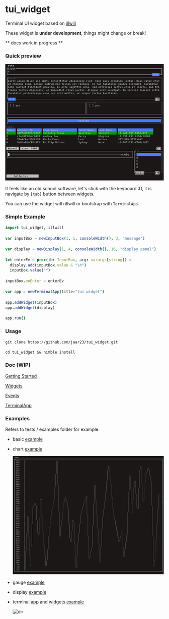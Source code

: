 # tui_widget

Terminal UI widget based on [illwill](https://github.com/johnnovak/illwill/tree/master)

These widget is <b>under development</b>, things might change or break!

** docs work in progress **

### Quick preview

![preview](./docs/images/tui_widget.gif)

It feels like an old school software, let's stick with the keyboard :D, it is navigate by `[tab]` button between widgets.

You can use the widget with illwill or bootstrap with `TerminalApp`.

### Simple Example

```nim
import tui_widget, illwill

var inputBox = newInputBox(1, 1, consoleWidth(), 3, "message")

var display = newDisplay(1, 4, consoleWidth(), 16, "display panel") 

let enterEv = proc(ib: InputBox, arg: varargs[string]) =
  display.add(inputBox.value & "\n")
  inputBox.value("")

inputBox.onEnter = enterEv

var app = newTerminalApp(title="tui widget")

app.addWidget(inputBox)
app.addWidget(display)

app.run()
```


### Usage
```shell
git clone https://github.com/jaar23/tui_widget.git

cd tui_widget && nimble install
```

### Doc (WIP)

[Getting Started](./docs/getting-started.md)

[Widgets](./docs/widgets.md)

[Events](./docs/events.md)

[TerminalApp](./docs/terminal-app.md)

### Examples

Refers to tests / examples folder for example.

- basic [example](./tests/tui_test.nim)

- chart [example](./tests/chart_test.nim)
  
  ![chart](./docs/images/chart_test.png)

- gauge [example](./tests/gauge_test.nim)

- display [example](./tests/display_test.nim)

- terminal app and widgets [example](./examples/dir.nim)
  
  ![dir](./examples/dir_demo.png)
  

